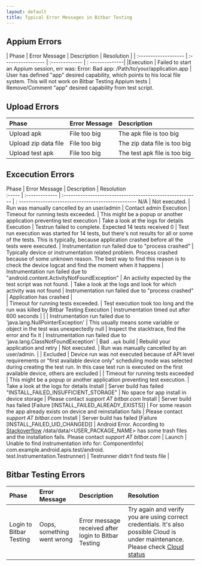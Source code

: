 ```yaml
---
layout: default
title: Typical Error Messages in Bitbar Testing
---
```


## Appium Errors				

| Phase                | Error Message  | Description     | Resolution  |
| :------------------- | :----------------- | :------------- | : --------------|
|Execution             | Failed to start an Appium session, err was: Error: Bad app: /Path/to/your/application.app | User has defined "app" desired capability, which points to his local file system. This will not work on Bitbar Testing Appium tests | Remove/Comment "app" desired capability from test script.


## Upload Errors

| Phase                | Error Message      | Description  |
| :------------------- | :----------------- | :------------- |
| Upload apk           | File too big       | The apk file is too big |
| Upload zip data file | File too big       | The zip data file is too big |
| Upload test apk      | File too big       | The test apk file is too big |

## Excecution Errors

Phase       | Error Message  | Description                                               | Resolution                
:-----      | :------------- | :-------------------------------------------------------- | : -------------------------------------------------
N/A         | Not executed.      | Run was manually cancelled by an user/admin    | Contact admin 
Execution   | Timeout for running tests exceeded. | This might be a popup or another application preventing test execution | Take a look at the logs for details
Execution   | Testrun failed to complete. Expected 14 tests received 0 | Test run execution was started for 14 tests, but there's not results for all or some of the tests. This is typically, because application crashed before all the tests were executed. 
           | Instrumentation run failed due to "process crashed" | Typically device or instrumentation related problem. Process crashed because of some unknown reason. The best way to find this reason is to check the device logcat and find the moment when it happens
           | Instrumentation run failed due to "android.content.ActivityNotFoundException" | An activity expected by the test script was not found. | Take a look at the logs and look for which activity was not found
           | Instrumentation run failed due to "process crashed" | Application has crashed |  
           | Timeout for running tests exceeded. | Test execution took too long and the run was killed by Bitbar Testing
Execution  | Instrumentation timed out after 600 seconds | | 
           | Instrumentation run failed due to 'java.lang.NullPointerException' | This usually means some variable or object in the test was unexpectedly null | Inspect the stacktrace, find the error and fix it
           | Instrumentation run failed due to 'java.lang.ClassNotFoundException' | Bad `.apk` build  | Rebuild your application and retry
           | Not executed. | Run was manually cancelled by an user/admin. | 
           | Excluded     | Device run was not executed because of API level requirements or "first available device only" scheduling mode was selected during creating the test run. In this case test run is executed on the first available device, others are excluded | 
           | Timeout for running tests exceeded | This might be a popup or another application preventing test execution. | Take a look at the logs for details
Install    | Server build has failed "INSTALL_FAILED_INSUFFICIENT_STORAGE" | No space for app install in device storage | Please contact *support AT bitbar.com*
Install    | Server build has failed [Failure [INSTALL_FAILED_ALREADY_EXISTS]] | For some reason the app already exists on device and reinstallation fails | Please contact *support AT bitbar.com*
Install    | Server build has failed [Failure [INSTALL_FAILED_UID_CHANGED]] | Android Error. According to [Stackoverflow](http://stackoverflow.com/questions/16277422/android-install-failed-uid-changed) /data/data/<USER_PACKAGE_NAME> has some trash files and the installation fails. Please contact *support AT bitbar.com* | 
Launch     | Unable to find instrumentation info for: ComponentInfo( com.example.android.apis.test/android.<br />test.Instrumentation.Testrunner) | Testrunner didn't find tests file | 

## Bitbar Testing Errors

Phase                    | Error Message                               | Description                | Resolution
:---------               | :------------------------------------------ | :------------------------- | :------------------------------------------------
Login to Bitbar Testing | Oops, something went wrong                  | Error message received after login to Bitbar Testing | Try again and verify you are using correct credentials. It's also possible Cloud is under maintenance. Please check [Cloud status](http://bitbar.com/testdroid-status)
